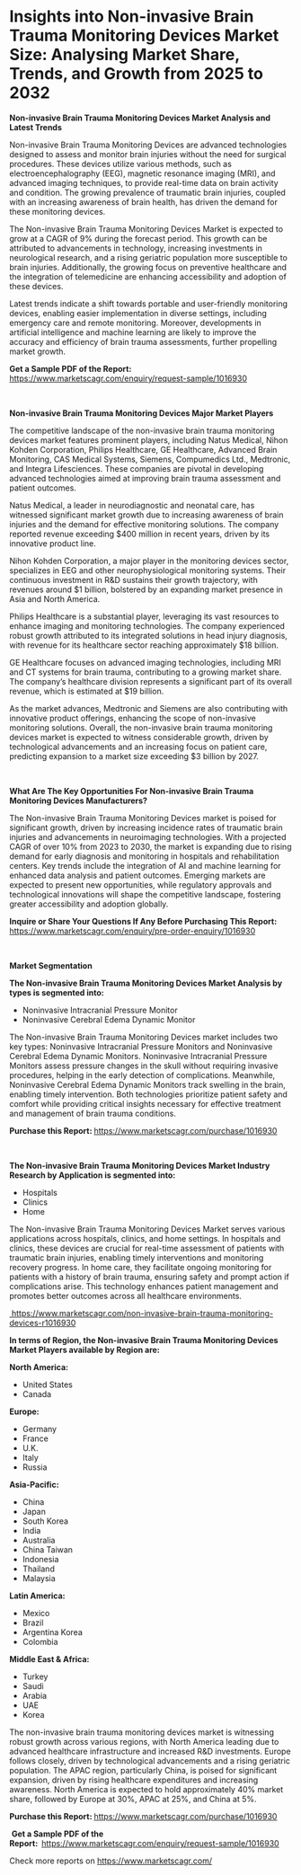 <p><h1>Insights into Non-invasive Brain Trauma Monitoring Devices Market Size: Analysing Market Share, Trends, and Growth from 2025 to 2032</h1></p><p><strong>Non-invasive Brain Trauma Monitoring Devices Market Analysis and Latest Trends</strong></p>
<p><p>Non-invasive Brain Trauma Monitoring Devices are advanced technologies designed to assess and monitor brain injuries without the need for surgical procedures. These devices utilize various methods, such as electroencephalography (EEG), magnetic resonance imaging (MRI), and advanced imaging techniques, to provide real-time data on brain activity and condition. The growing prevalence of traumatic brain injuries, coupled with an increasing awareness of brain health, has driven the demand for these monitoring devices.</p><p>The Non-invasive Brain Trauma Monitoring Devices Market is expected to grow at a CAGR of 9% during the forecast period. This growth can be attributed to advancements in technology, increasing investments in neurological research, and a rising geriatric population more susceptible to brain injuries. Additionally, the growing focus on preventive healthcare and the integration of telemedicine are enhancing accessibility and adoption of these devices.</p><p>Latest trends indicate a shift towards portable and user-friendly monitoring devices, enabling easier implementation in diverse settings, including emergency care and remote monitoring. Moreover, developments in artificial intelligence and machine learning are likely to improve the accuracy and efficiency of brain trauma assessments, further propelling market growth.</p></p>
<p><strong>Get a Sample PDF of the Report:&nbsp;</strong> <a href="https://www.marketscagr.com/enquiry/request-sample/1016930?utm_campaign=3321&utm_medium=2&utm_source=Github&utm_content=ia&utm_term=21032025&utm_id=non-invasive-brain-trauma-monitoring-devices">https://www.marketscagr.com/enquiry/request-sample/1016930</a></p>
<p>&nbsp;</p>
<p><strong>Non-invasive Brain Trauma Monitoring Devices Major Market Players</strong></p>
<p><p>The competitive landscape of the non-invasive brain trauma monitoring devices market features prominent players, including Natus Medical, Nihon Kohden Corporation, Philips Healthcare, GE Healthcare, Advanced Brain Monitoring, CAS Medical Systems, Siemens, Compumedics Ltd., Medtronic, and Integra Lifesciences. These companies are pivotal in developing advanced technologies aimed at improving brain trauma assessment and patient outcomes.</p><p>Natus Medical, a leader in neurodiagnostic and neonatal care, has witnessed significant market growth due to increasing awareness of brain injuries and the demand for effective monitoring solutions. The company reported revenue exceeding $400 million in recent years, driven by its innovative product line.</p><p>Nihon Kohden Corporation, a major player in the monitoring devices sector, specializes in EEG and other neurophysiological monitoring systems. Their continuous investment in R&D sustains their growth trajectory, with revenues around $1 billion, bolstered by an expanding market presence in Asia and North America.</p><p>Philips Healthcare is a substantial player, leveraging its vast resources to enhance imaging and monitoring technologies. The company experienced robust growth attributed to its integrated solutions in head injury diagnosis, with revenue for its healthcare sector reaching approximately $18 billion.</p><p>GE Healthcare focuses on advanced imaging technologies, including MRI and CT systems for brain trauma, contributing to a growing market share. The company’s healthcare division represents a significant part of its overall revenue, which is estimated at $19 billion. </p><p>As the market advances, Medtronic and Siemens are also contributing with innovative product offerings, enhancing the scope of non-invasive monitoring solutions. Overall, the non-invasive brain trauma monitoring devices market is expected to witness considerable growth, driven by technological advancements and an increasing focus on patient care, predicting expansion to a market size exceeding $3 billion by 2027.</p></p>
<p>&nbsp;</p>
<p><strong>What Are The Key Opportunities For Non-invasive Brain Trauma Monitoring Devices Manufacturers?</strong></p>
<p><p>The Non-invasive Brain Trauma Monitoring Devices market is poised for significant growth, driven by increasing incidence rates of traumatic brain injuries and advancements in neuroimaging technologies. With a projected CAGR of over 10% from 2023 to 2030, the market is expanding due to rising demand for early diagnosis and monitoring in hospitals and rehabilitation centers. Key trends include the integration of AI and machine learning for enhanced data analysis and patient outcomes. Emerging markets are expected to present new opportunities, while regulatory approvals and technological innovations will shape the competitive landscape, fostering greater accessibility and adoption globally.</p></p>
<p><strong>Inquire or Share Your Questions If Any Before Purchasing This Report:</strong> <a href="https://www.marketscagr.com/enquiry/pre-order-enquiry/1016930?utm_campaign=3321&utm_medium=2&utm_source=Github&utm_content=ia&utm_term=21032025&utm_id=non-invasive-brain-trauma-monitoring-devices">https://www.marketscagr.com/enquiry/pre-order-enquiry/1016930</a></p>
<p>&nbsp;</p>
<p><strong>Market Segmentation</strong></p>
<p><strong>The Non-invasive Brain Trauma Monitoring Devices Market Analysis by types is segmented into:</strong></p>
<p><ul><li>Noninvasive Intracranial Pressure Monitor</li><li>Noninvasive Cerebral Edema Dynamic Monitor</li></ul></p>
<p><p>The Non-invasive Brain Trauma Monitoring Devices market includes two key types: Noninvasive Intracranial Pressure Monitors and Noninvasive Cerebral Edema Dynamic Monitors. Noninvasive Intracranial Pressure Monitors assess pressure changes in the skull without requiring invasive procedures, helping in the early detection of complications. Meanwhile, Noninvasive Cerebral Edema Dynamic Monitors track swelling in the brain, enabling timely intervention. Both technologies prioritize patient safety and comfort while providing critical insights necessary for effective treatment and management of brain trauma conditions.</p></p>
<p><strong>Purchase this Report:&nbsp;</strong><a href="https://www.marketscagr.com/purchase/1016930?utm_campaign=3321&utm_medium=2&utm_source=Github&utm_content=ia&utm_term=21032025&utm_id=non-invasive-brain-trauma-monitoring-devices">https://www.marketscagr.com/purchase/1016930</a></p>
<p>&nbsp;</p>
<p><strong>The Non-invasive Brain Trauma Monitoring Devices Market Industry Research by Application is segmented into:</strong></p>
<p><ul><li>Hospitals</li><li>Clinics</li><li>Home</li></ul></p>
<p><p>The Non-invasive Brain Trauma Monitoring Devices Market serves various applications across hospitals, clinics, and home settings. In hospitals and clinics, these devices are crucial for real-time assessment of patients with traumatic brain injuries, enabling timely interventions and monitoring recovery progress. In home care, they facilitate ongoing monitoring for patients with a history of brain trauma, ensuring safety and prompt action if complications arise. This technology enhances patient management and promotes better outcomes across all healthcare environments.</p></p>
<p><a href="https://www.marketscagr.com/non-invasive-brain-trauma-monitoring-devices-r1016930?utm_campaign=3321&utm_medium=2&utm_source=Github&utm_content=ia&utm_term=21032025&utm_id=non-invasive-brain-trauma-monitoring-devices">&nbsp;https://www.marketscagr.com/non-invasive-brain-trauma-monitoring-devices-r1016930</a></p>
<p><strong>In terms of Region, the Non-invasive Brain Trauma Monitoring Devices Market Players available by Region are:</strong></p>
<p>
    <p> <strong> North America: </strong>
        <ul>
            <li>United States</li>
            <li>Canada</li>
        </ul>
        </p> 
    <p> <strong> Europe: </strong>
        <ul>
            <li>Germany</li>
            <li>France</li>
            <li>U.K.</li>
            <li>Italy</li>
            <li>Russia</li>
        </ul>
        </p> 
    <p> <strong> Asia-Pacific: </strong>
        <ul>
            <li>China</li>
            <li>Japan</li>
            <li>South Korea</li>
            <li>India</li>
            <li>Australia</li>
            <li>China Taiwan</li>
            <li>Indonesia</li>
            <li>Thailand</li>
            <li>Malaysia</li>
        </ul>
        </p> 
    <p> <strong> Latin America: </strong>
        <ul>
            <li>Mexico</li>
            <li>Brazil</li>
            <li>Argentina Korea</li>
            <li>Colombia</li>
        </ul>
        </p> 
    <p> <strong> Middle East & Africa: </strong>
        <ul>
            <li>Turkey</li>
            <li>Saudi</li>
            <li>Arabia</li>
            <li>UAE</li>
            <li>Korea</li>
        </ul>
    </p>
    </p>
<p><p>The non-invasive brain trauma monitoring devices market is witnessing robust growth across various regions, with North America leading due to advanced healthcare infrastructure and increased R&D investments. Europe follows closely, driven by technological advancements and a rising geriatric population. The APAC region, particularly China, is poised for significant expansion, driven by rising healthcare expenditures and increasing awareness. North America is expected to hold approximately 40% market share, followed by Europe at 30%, APAC at 25%, and China at 5%.</p></p>
<p><strong>Purchase this Report: </strong><a href="https://www.marketscagr.com/purchase/1016930?utm_campaign=3321&utm_medium=2&utm_source=Github&utm_content=ia&utm_term=21032025&utm_id=non-invasive-brain-trauma-monitoring-devices">https://www.marketscagr.com/purchase/1016930</a></p>
<p>&nbsp;<strong>Get a Sample PDF of the Report:&nbsp;&nbsp;</strong><a href="https://www.marketscagr.com/enquiry/request-sample/1016930?utm_campaign=3321&utm_medium=2&utm_source=Github&utm_content=ia&utm_term=21032025&utm_id=non-invasive-brain-trauma-monitoring-devices">https://www.marketscagr.com/enquiry/request-sample/1016930</a></p>
<p><strong></strong></p>
<p>Check more reports on <a href="https://www.marketscagr.com/?utm_campaign=3321&utm_medium=2&utm_source=Github&utm_content=ia&utm_term=21032025&utm_id=non-invasive-brain-trauma-monitoring-devices">https://www.marketscagr.com/</a></p>